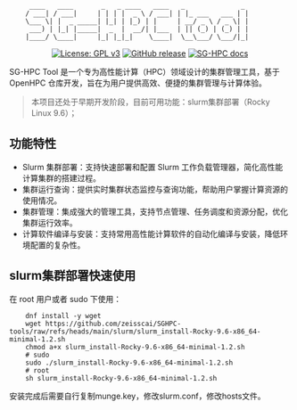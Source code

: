 
``` 
     ____   ____       _   _ ____   ____   _              _ 
    / ___| / ___|     | | | |  _ \ / ___| | |_ ___   ___ | |
    \___ \| |  _ _____| |_| | |_) | |     | __/ _ \ / _ \| |
     ___) | |_| |_____|  _  |  __/| |___  | || (_) | (_) | |
    |____/ \____|     |_| |_|_|    \____|  \__\___/ \___/|_|
```

<p align="center">
  <a href="https://www.gnu.org/licenses/gpl-3.0.html"><img src="https://shields.io/github/license/1Panel-dev/1Panel?color=%231890FF" alt="License: GPL v3"></a>
  <a href="https://github.com/zeisscai/SGHPC-tools"><img src="https://img.shields.io/badge/Version-1.3_beta-blue
  " alt="GitHub release"></a>
  <a href="https://docs.sg-hpc.com
  "><img src="https://img.shields.io/badge/%E4%BD%BF%E7%94%A8%E6%8C%87%E5%8D%97-8A2BE2
  " alt="SG-HPC docs"></a>
</p>


SG-HPC Tool 是一个专为高性能计算（HPC）领域设计的集群管理工具，基于 OpenHPC 仓库开发，旨在为用户提供高效、便捷的集群管理与计算体验。

> 本项目还处于早期开发阶段，目前可用功能：slurm集群部署（Rocky Linux 9.6）；


## 功能特性
- Slurm 集群部署：支持快速部署和配置 Slurm 工作负载管理器，简化高性能计算集群的搭建过程。
- 集群运行查询：提供实时集群状态监控与查询功能，帮助用户掌握计算资源的使用情况。
- 集群管理：集成强大的管理工具，支持节点管理、任务调度和资源分配，优化集群运行效率。
- 计算软件编译与安装：支持常用高性能计算软件的自动化编译与安装，降低环境配置的复杂性。

## slurm集群部署快速使用

在 root 用户或者 sudo 下使用：
```shell
    dnf install -y wget
    wget https://github.com/zeisscai/SGHPC-tools/raw/refs/heads/main/slurm/slurm_install-Rocky-9.6-x86_64-minimal-1.2.sh
    chmod a+x slurm_install-Rocky-9.6-x86_64-minimal-1.2.sh
    # sudo
    sudo ./slurm_install-Rocky-9.6-x86_64-minimal-1.2.sh
    # root
    sh slurm_install-Rocky-9.6-x86_64-minimal-1.2.sh
```
安装完成后需要自行复制munge.key，修改slurm.conf，修改hosts文件。